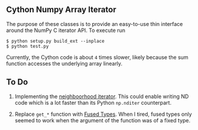 Cython Numpy Array Iterator
---------------------------

The purpose of these classes is to provide an easy-to-use thin interface around the NumPy C iterator API. To execute run

```shell
$ python setup.py build_ext --inplace
$ python test.py
```

Currently, the Cython code is about `4` times slower, likely because the sum function accesses the underlying array linearly.



## To Do
1. Implementing the [neighboorhood iterator](http://docs.scipy.org/doc/numpy/reference/c-api.array.html#neighborhood-iterator). This could enable writing ND code which is a lot faster than its Python `np.nditer` counterpart.

2. Replace `get_*` function with [Fused Types](http://docs.cython.org/src/userguide/fusedtypes.html). When I tired, fused types only seemed to work when the argument of the function was of a fixed type.
